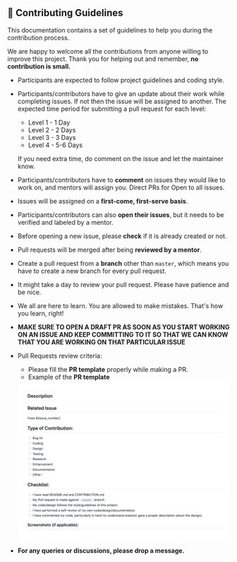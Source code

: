 ## 📌 Contributing Guidelines  
  
This documentation contains a set of guidelines to help you during the contribution process.
 
We are happy to welcome all the contributions from anyone willing to improve this project. Thank you for helping out and remember, **no contribution is small.** 
 
- Participants are expected to follow project guidelines and coding style.
- Participants/contributors have to give an update about their work while completing issues. If not then the issue will be assigned to another. The expected time period for submitting a pull request for each level:

  - Level 1 - 1 Day
  - Level 2 - 2 Days
  - Level 3 - 3 Days
  - Level 4 - 5-6 Days
  
  If you need extra time, do comment on the issue and let the maintainer know.
- Participants/contributors have to **comment** on issues they would like to work on, and mentors will assign you. Direct PRs for Open to all issues.
- Issues will be assigned on a **first-come, first-serve basis**.
- Participants/contributors can also **open their issues**, but it needs to be verified and labeled by a mentor.
- Before opening a new issue, please **check** if it is already created or not.
- Pull requests will be merged after being **reviewed by a mentor**.
- Create a pull request from a **branch** other than `master`, which means you have to create a new branch for every pull request.
- It might take a day to review your pull request. Please have patience and be nice.
- We all are here to learn. You are allowed to make mistakes. That's how you learn, right!
 
- **MAKE SURE TO OPEN A DRAFT PR AS SOON AS YOU START WORKING ON AN ISSUE AND KEEP COMMITTING TO IT SO THAT WE CAN KNOW THAT YOU ARE WORKING ON THAT PARTICULAR ISSUE**
 
- Pull Requests review criteria:
  - Please fill the **PR template** properly while making a PR.
  - Example of the **PR template**
  <img src="contributing.png" width="700">
 
- **For any queries or discussions, please drop a message.**

